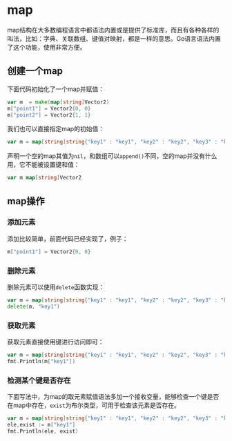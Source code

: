 # map

map结构在大多数编程语言中都语法内置或是提供了标准库，而且有各种各样的叫法，比如：字典、关联数组、键值对映射，都是一样的意思。Go语言语法内置了这个功能，使用非常方便。

## 创建一个map

下面代码初始化了一个map并赋值：
```go
var m  = make(map[string]Vector2)
m["point1"] = Vector2{0, 0}
m["point2"] = Vector2{1, 1}
```

我们也可以直接指定map的初始值：
```go
var m = map[string]string{"key1" : "key1", "key2" : "key2", "key3" : "key3"}
```

声明一个空的map其值为`nil`，和数组可以`append()`不同，空的map并没有什么用，它不能被设置键和值：
```go
var m map[string]Vector2
```

## map操作

### 添加元素

添加比较简单，前面代码已经实现了，例子：

```go
m["point1"] = Vector2{0, 0}
```

### 删除元素

删除元素可以使用`delete`函数实现：

```go
var m = map[string]string{"key1" : "key1", "key2" : "key2", "key3" : "key3"}
delete(m, "key1")
```

### 获取元素

获取元素直接使用键进行访问即可：

```go
var m = map[string]string{"key1" : "key1", "key2" : "key2", "key3" : "key3"}
fmt.Println(m["key1"])
```

### 检测某个键是否存在

下面写法中，为map的取元素赋值语法多加一个接收变量，能够检查一个键是否在map中存在，`exist`为布尔类型，可用于检查该元素是否存在。

```go
var m = map[string]string{"key1" : "key1", "key2" : "key2", "key3" : "key3"}
ele,exist := m["key1"]
fmt.Println(ele, exist)
```
